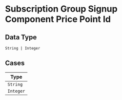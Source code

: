 
# Subscription Group Signup Component Price Point Id

## Data Type

`String | Integer`

## Cases

| Type |
|  --- |
| `String` |
| `Integer` |

